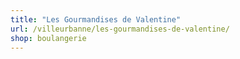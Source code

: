 ```yaml
---
title: "Les Gourmandises de Valentine"
url: /villeurbanne/les-gourmandises-de-valentine/
shop: boulangerie
---
```

